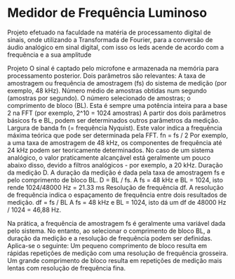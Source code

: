 ﻿# Medidor de Frequência Luminoso
 Projeto efetuado na faculdade na matéria de processamento digital de sinais, onde utilizando a Transformada de Fourier, para a conversão de áudio analógico em sinal digital, com isso os leds acende de acordo com a frequência e a sua amplitude

Projeto
O sinal é captado pelo microfone e armazenada na memória para processamento posterior. Dois parâmetros são relevantes:
A taxa de amostragem ou frequência de amostragem (fs) do sistema de medição (por exemplo, 48 kHz). Número médio de amostras obtidas num segundo (amostras por segundo).
O número selecionado de amostras; o comprimento de bloco (BL). Esta é sempre uma potência inteira para a base 2 na FFT (por exemplo, 2^10 = 1024 amostras)
A partir dos dois parâmetros básicos fs e BL, podem ser determinados outros parâmetros da medição.
Largura de banda fn (= frequência Nyquist). Este valor indica a frequência máxima teórica que pode ser determinada pela FFT.
fn = fs / 2
Por exemplo, a uma taxa de amostragem de 48 kHz, os componentes de frequência até 24 kHz podem ser teoricamente determinados. No caso de um sistema analógico, o valor praticamente alcançável está geralmente um pouco abaixo disso, devido a filtros analógicos - por exemplo, a 20 kHz.
Duração da medição D. A duração da medição é dada pela taxa de amostragem fs e pelo comprimento de bloco BL.
D = BL / fs.
A fs = 48 kHz e BL = 1024, isto rende 1024/48000 Hz = 21.33 ms
Resolução de frequência df. A resolução de frequência indica o espaçamento de frequência entre dois resultados de medição.
df = fs / BL
A fs = 48 kHz e BL = 1024, isto dá um df de 48000 Hz / 1024 = 46,88 Hz.

Na prática, a frequência de amostragem fs é geralmente uma variável dada pelo sistema. No entanto, ao selecionar o comprimento de bloco BL, a duração da medição e a resolução de frequência podem ser definidas. Aplica-se o seguinte:
Um pequeno comprimento de bloco resulta em rápidas repetições de medição com uma resolução de frequência grosseira.
Um grande comprimento de bloco resulta em repetições de medição mais lentas com resolução de frequência fina.





